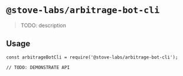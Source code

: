 # `@stove-labs/arbitrage-bot-cli`

> TODO: description

## Usage

```
const arbitrageBotCli = require('@stove-labs/arbitrage-bot-cli');

// TODO: DEMONSTRATE API
```
